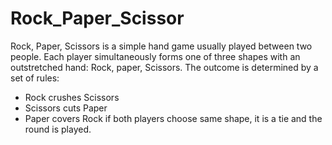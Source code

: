 # Rock_Paper_Scissor
Rock, Paper, Scissors is a simple hand game usually played between two people.
Each player simultaneously forms one of three shapes with an outstretched hand:
Rock,
paper,
Scissors.
The outcome is determined by a set of rules:
- Rock crushes Scissors
- Scissors cuts Paper
- Paper covers Rock
if both players choose same shape, it is a tie and the round is played.
